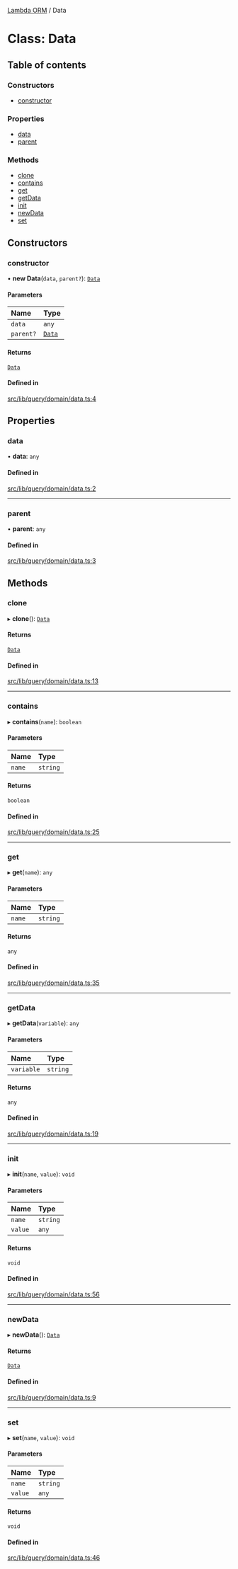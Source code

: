 [Lambda ORM](../README.md) / Data

# Class: Data

## Table of contents

### Constructors

- [constructor](Data.md#constructor)

### Properties

- [data](Data.md#data)
- [parent](Data.md#parent)

### Methods

- [clone](Data.md#clone)
- [contains](Data.md#contains)
- [get](Data.md#get)
- [getData](Data.md#getdata)
- [init](Data.md#init)
- [newData](Data.md#newdata)
- [set](Data.md#set)

## Constructors

### constructor

• **new Data**(`data`, `parent?`): [`Data`](Data.md)

#### Parameters

| Name | Type |
| :------ | :------ |
| `data` | `any` |
| `parent?` | [`Data`](Data.md) |

#### Returns

[`Data`](Data.md)

#### Defined in

[src/lib/query/domain/data.ts:4](https://github.com/lambda-orm/lambdaorm-base/blob/003144648abf70422862859950af236b7fb049f7/src/lib/query/domain/data.ts#L4)

## Properties

### data

• **data**: `any`

#### Defined in

[src/lib/query/domain/data.ts:2](https://github.com/lambda-orm/lambdaorm-base/blob/003144648abf70422862859950af236b7fb049f7/src/lib/query/domain/data.ts#L2)

___

### parent

• **parent**: `any`

#### Defined in

[src/lib/query/domain/data.ts:3](https://github.com/lambda-orm/lambdaorm-base/blob/003144648abf70422862859950af236b7fb049f7/src/lib/query/domain/data.ts#L3)

## Methods

### clone

▸ **clone**(): [`Data`](Data.md)

#### Returns

[`Data`](Data.md)

#### Defined in

[src/lib/query/domain/data.ts:13](https://github.com/lambda-orm/lambdaorm-base/blob/003144648abf70422862859950af236b7fb049f7/src/lib/query/domain/data.ts#L13)

___

### contains

▸ **contains**(`name`): `boolean`

#### Parameters

| Name | Type |
| :------ | :------ |
| `name` | `string` |

#### Returns

`boolean`

#### Defined in

[src/lib/query/domain/data.ts:25](https://github.com/lambda-orm/lambdaorm-base/blob/003144648abf70422862859950af236b7fb049f7/src/lib/query/domain/data.ts#L25)

___

### get

▸ **get**(`name`): `any`

#### Parameters

| Name | Type |
| :------ | :------ |
| `name` | `string` |

#### Returns

`any`

#### Defined in

[src/lib/query/domain/data.ts:35](https://github.com/lambda-orm/lambdaorm-base/blob/003144648abf70422862859950af236b7fb049f7/src/lib/query/domain/data.ts#L35)

___

### getData

▸ **getData**(`variable`): `any`

#### Parameters

| Name | Type |
| :------ | :------ |
| `variable` | `string` |

#### Returns

`any`

#### Defined in

[src/lib/query/domain/data.ts:19](https://github.com/lambda-orm/lambdaorm-base/blob/003144648abf70422862859950af236b7fb049f7/src/lib/query/domain/data.ts#L19)

___

### init

▸ **init**(`name`, `value`): `void`

#### Parameters

| Name | Type |
| :------ | :------ |
| `name` | `string` |
| `value` | `any` |

#### Returns

`void`

#### Defined in

[src/lib/query/domain/data.ts:56](https://github.com/lambda-orm/lambdaorm-base/blob/003144648abf70422862859950af236b7fb049f7/src/lib/query/domain/data.ts#L56)

___

### newData

▸ **newData**(): [`Data`](Data.md)

#### Returns

[`Data`](Data.md)

#### Defined in

[src/lib/query/domain/data.ts:9](https://github.com/lambda-orm/lambdaorm-base/blob/003144648abf70422862859950af236b7fb049f7/src/lib/query/domain/data.ts#L9)

___

### set

▸ **set**(`name`, `value`): `void`

#### Parameters

| Name | Type |
| :------ | :------ |
| `name` | `string` |
| `value` | `any` |

#### Returns

`void`

#### Defined in

[src/lib/query/domain/data.ts:46](https://github.com/lambda-orm/lambdaorm-base/blob/003144648abf70422862859950af236b7fb049f7/src/lib/query/domain/data.ts#L46)
